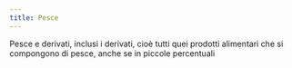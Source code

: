 ```yaml
---
title: Pesce
---
```

Pesce e derivati, inclusi i derivati, cioè tutti quei prodotti alimentari che si compongono di pesce, anche se in piccole percentuali